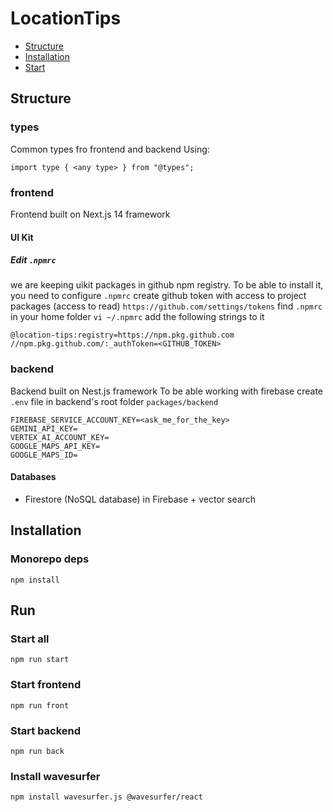 # LocationTips

- [Structure](#structure)
- [Installation](#installation)
- [Start](#start)

## <a name="structure"></a>Structure

### types

Common types fro frontend and backend
Using:

```
import type { <any type> } from "@types";
```

### frontend

Frontend built on Next.js 14 framework

#### UI Kit

##### Edit `.npmrc`

we are keeping uikit packages in github npm registry. To be able to install it, you need to configure `.npmrc`
create github token with access to project packages (access to read) `https://github.com/settings/tokens`
find `.npmrc` in your home folder `vi ~/.npmrc`
add the following strings to it

```
@location-tips:registry=https://npm.pkg.github.com
//npm.pkg.github.com/:_authToken=<GITHUB_TOKEN>
```

### backend

Backend built on Nest.js framework
To be able working with firebase create `.env` file in backend's root folder `packages/backend`

```
FIREBASE_SERVICE_ACCOUNT_KEY=<ask_me_for_the_key>
GEMINI_API_KEY=
VERTEX_AI_ACCOUNT_KEY=
GOOGLE_MAPS_API_KEY=
GOOGLE_MAPS_ID=
```

#### Databases

- Firestore (NoSQL database) in Firebase + vector search

## <a name="installation"></a>Installation

### Monorepo deps

```
npm install
```

## <a name="run"></a>Run

### Start all

```
npm run start
```

### Start frontend

```
npm run front
```

### Start backend

```
npm run back
```

### Install wavesurfer

```
npm install wavesurfer.js @wavesurfer/react
```
